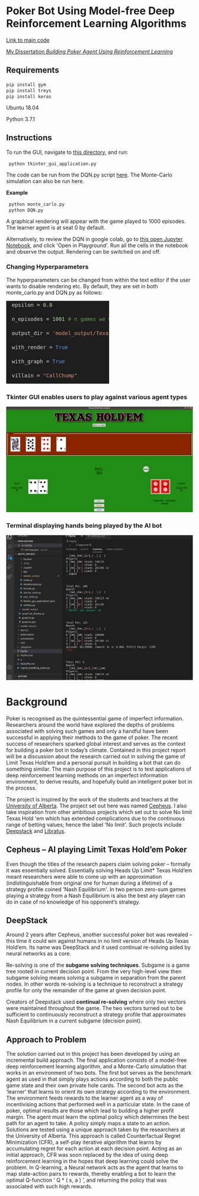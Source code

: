 # Poker Bot Using Model-free Deep Reinforcement Learning Algorithms

[Link to main code](https://github.com/garyjh126/MLFYP_Project/tree/master/main_files/holdem "Named link title")

[My Dissertation *Building Poker Agent Using Reinforcement Learning*](https://drive.google.com/file/d/1s_U-9vSjbGeQGAQQIKFpax9t-2DY2SOl/view?usp=sharing "Named link title") 

## Requirements ##

    pip install gym
    pip install treys
    pip install keras

Ubuntu 18.04

Python 3.7.1

## Instructions ##

To run the GUI, navigate to [this directory](https://github.com/garyjh126/MLFYP_Project/tree/master/main_files/holdem/GUI "GUI"), and run:

     python tkinter_gui_application.py

The code can be run from the DQN.py script [here](https://github.com/garyjh126/MLFYP_Project/tree/master/main_files/holdem "Named link title"). The Monte-Carlo simulation can also be run here. 
    
**Example**

     python monte_carlo.py
     python DQN.py
   
A graphical rendering will appear with the game played to 1000 episodes. The learner agent is at seat 0 by default.

Alternatively, to review the DQN in google colab, go to [this open Jupyter Notebook](https://colab.research.google.com/drive/1L_fNNEGkZcBInyVv-br1gUkMOh7sWYYZ "Named link title"), and click 'Open in Playground'. Run all the cells in the notebook and observe the output. Rendering can be switched on and off.
     
 ### Changing Hyperparameters ###
 
 The hyperparameters can be changed from within the text editor if the user wants to disable rendering etc. By default, they are set in both monte_carlo.py and DQN.py as follows: 
 
 
 
 ![alt text](screenshots/hyperparameter_instruction.png "Enable/Disable Rendering")


### Tkinter GUI enables users to play against various agent types ###
 ![alt text](screenshots/update_gui.png "Tkinter Display")
 
### Terminal displaying hands being played by the AI bot ###
 ![alt text](screenshots/terminal_output.png "Terminal Output")
 

# Background

Poker is recognised as the quintessential game of imperfect information. Researchers around
the world have explored the depths of problems associated with solving such games and only a
handful have been successful in applying their methods to the game of poker. The recent
success of researchers sparked global interest and serves as the context for building a poker
bot in today’s climate. Contained in this project report will be a discussion about the research
carried out in solving the game of Limit Texas Hold’em and a personal pursuit in building a bot
that can do something similar.
The main purpose of this project is to test applications of deep reinforcement learning methods
on an imperfect information environment, to derive results, and hopefully build an intelligent
poker bot in the process.

The project is inspired by the work of the students and teachers at the [University of Alberta](http://poker.cs.ualberta.ca/). The project set out here was named [Cepheus](http://poker.srv.ualberta.ca/). I also take inspiration from other ambitious projects which set out to solve No limit Texas Hold 'em which has extended complications due to the continuous range of betting values; hence the label 'No limit'. Such projects include [Deepstack](https://matchpoker.net/deepstack-ai/) and [Libratus](https://www.cs.cmu.edu/~noamb/papers/17-IJCAI-Libratus.pdf).
## Cepheus – AI playing Limit Texas Hold’em Poker

Even though the titles of the research papers claim solving poker – formally it was essentially solved. Essentially solving Heads Up Limit* Texas Hold’em meant researchers were able to come up with an approximation (indistinguishable from original one for human during a lifetime) of a strategy profile coined 'Nash Equilibrium'. In two person zero-sum games playing a strategy from a Nash Equilibrium is also the best any player can do in case of no knowledge of his opponent’s strategy.


## DeepStack 

Around 2 years after Cepheus, another successful poker bot was revealed – this time it could win against humans in no limit version of Heads Up Texas Hold’em. Its name was DeepStack and it used continual re-solving aided by neural networks as a core.

Re-solving is one of the **subgame solving techniques**. Subgame is a game tree rooted in current decision point. From the very high-level view then subgame solving means solving a subgame in separation from the parent nodes. In other words re-solving is a technique to reconstruct a strategy profile for only the remainder of the game at given decision point.

Creators of Deepstack used **continual re-solving** where only two vectors were maintained throughout the game. The two vectors turned out to be sufficient to continuously reconstruct a strategy profile that approximates Nash Equilibrium in a current subgame (decision point). 


## Approach to Problem

The solution carried out in this project has been developed by using an incremental build
approach. The final application consists of a model-free deep reinforcement learning algorithm,
and a Monte-Carlo simulation that works in an environment of two bots. The first bot serves as
the benchmark agent as used in that simply plays actions according to both the public game
state and their own private hole cards. The second bot acts as the ‘learner’ that learns to orient
its own strategy according to the environment. The environment feeds rewards to the learner
agent as a way of incentivising actions that performed well in a particular state. In the case of
poker, optimal results are those which lead to building a higher profit margin. The agent must
learn the optimal policy which determines the best path for an agent to take. A policy simply
maps a state to an action.
Solutions are tested using a unique approach taken by the researchers at the University of
Alberta. This approach is called Counterfactual Regret Minimization (CFR), a self-play
iterative algorithm that learns by accumulating regret for each action at each decision point.
Acting as an initial approach, CFR was soon replaced by the idea of using deep reinforcement
learning in the hopes that deep learning could solve the problem. In Q-learning, a Neural
network acts as the agent that learns to map state-action pairs to rewards, thereby enabling a
bot to learn the optimal Q-function ‘ Q * ( s, a ) ’,​ and returning the policy that was associated with
such high rewards.
